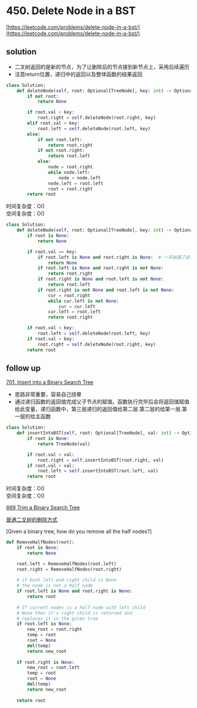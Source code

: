 # 450. Delete Node in a BST
[https://leetcode.com/problems/delete-node-in-a-bst/](https://leetcode.com/problems/delete-node-in-a-bst/)


## solution
- 二叉树返回的是新的节点，为了让删除后的节点接到新节点上，采用后续遍历
- 注意return位置，递归中的返回以及整体函数的结果返回

```python
class Solution:
    def deleteNode(self, root: Optional[TreeNode], key: int) -> Optional[TreeNode]:
        if not root:
            return None

        if root.val < key:
            root.right = self.deleteNode(root.right, key)
        elif root.val > key:
            root.left = self.deleteNode(root.left, key)
        else:
            if not root.left:
                return root.right
            if not root.right:
                return root.left
            else:
                node = root.right
                while node.left:
                    node = node.left
                node.left = root.left
                root = root.right
        return root
```
时间复杂度：O() <br>
空间复杂度：O()

```python
class Solution:
    def deleteNode(self, root: Optional[TreeNode], key: int) -> Optional[TreeNode]:
        if root is None:
            return None

        if root.val == key:
            if root.left is None and root.right is None:  # 一开始漏了这里的条件
                return None
            if root.left is None and root.right is not None:
                return root.right
            if root.right is None and root.left is not None:
                return root.left
            if root.right is not None and root.left is not None:
                cur = root.right
                while cur.left is not None:
                    cur = cur.left
                cur.left = root.left
                return root.right

        if root.val > key:
            root.left = self.deleteNode(root.left, key)
        if root.val < key:
            root.right = self.deleteNode(root.right, key)
        return root
```

## follow up

[701. Insert into a Binary Search Tree](https://leetcode.com/problems/insert-into-a-binary-search-tree/)
- 思路非常重要，容易自己绕晕
- 通过递归函数的返回值完成父子节点的赋值。函数执行完毕后会将返回值赋值给此变量，递归函数中，第三层递归的返回值给第二层.第二层的给第一层.第一层的给主函数


```python
class Solution:
    def insertIntoBST(self, root: Optional[TreeNode], val: int) -> Optional[TreeNode]:
        if root is None:
            return TreeNode(val)

        if root.val < val:
            root.right = self.insertIntoBST(root.right, val)
        if root.val > val:
            root.left = self.insertIntoBST(root.left, val)
        return root
```
时间复杂度：O() <br>
空间复杂度：O()


[669 Trim a Binary Search Tree](./669.%20Trim%20a%20Binary%20Search%20Tree.md)


[普通二叉树的删除方式]()


[Given a binary tree, how do you remove all the half nodes?]
```python
def RemoveHalfNodes(root):
    if root is None:
        return None

    root.left = RemoveHalfNodes(root.left)
    root.right = RemoveHalfNodes(root.right)
     
    # if both left and right child is None 
    # the node is not a Half node
    if root.left is None and root.right is None:
        return root
 
    # If current nodes is a half node with left child
    # None then it's right child is returned and   
    # replaces it in the given tree
    if root.left is None:
        new_root = root.right 
        temp = root 
        root = None
        del(temp)
        return new_root
 
    if root.right is None:
        new_root = root.left
        temp = root
        root = None
        del(temp)
        return new_root
     
    return root
```
